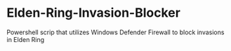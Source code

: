 # Elden-Ring-Invasion-Blocker
Powershell scrip that utilizes Windows Defender Firewall to block invasions in Elden Ring
